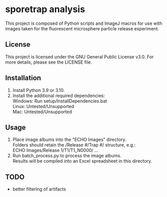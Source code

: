 # sporetrap analysis
This project is composed of Python scripts and ImageJ macros for use with\
images taken for the fluorescent microsphere particle release experiment.

## License
This project is licensed under the GNU General Public License v3.0.
For more details, please see the LICENSE file.

## Installation
1) Install Python 3.9 or 3.10.
2) Install the additional required dependencies:\
    Windows: Run setup/InstallDependencies.bat\
    Linux: Untested/Unsupported\
    Mac: Untested/Unsupported

## Usage
1) Place image albums into the "ECHO Images" directory.\
    Folders should retain the /Release #/Trap #/ structure, e.g.:\
    ECHO Images/Release 1/T1/T1_N0000/ ...
2) Run batch_process.py to process the image albums.\
    Results will be compiled into an Excel spreadsheet in this directory.

## TODO
- better filtering of artifacts
